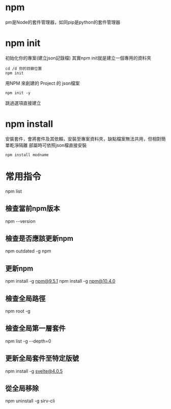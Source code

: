 # npm
pm是Node的套件管理器，如同pip是python的套件管理器


# npm init
初始化你的專案(建立json記錄檔)
其實npm init就是建立一個專用的資料夾

```
cd /d 你的目錄位置
npm init
```
用NPM 來創建的 Project 的 json檔案

```
npm init -y
```
跳過選項直接建立


# npm install 
安裝套件，會將套件及其依賴，安裝至專案資料夾，缺點檔案無法共用，但相對簡單乾淨隔離
部屬時可依照json檔直接安裝

```
npm install modname
```

# 常用指令
npm list

## 檢查當前npm版本
npm --version

## 檢查是否應該更新npm
npm outdated -g npm

## 更新npm
npm install -g npm@9.5.1
npm install -g npm@10.4.0

## 檢查全局路徑
npm root -g

## 檢查全局第一層套件
npm list -g --depth=0

## 更新全局套件至特定版號
npm install -g svelte@4.0.5

## 從全局移除
npm uninstall -g sirv-cli
